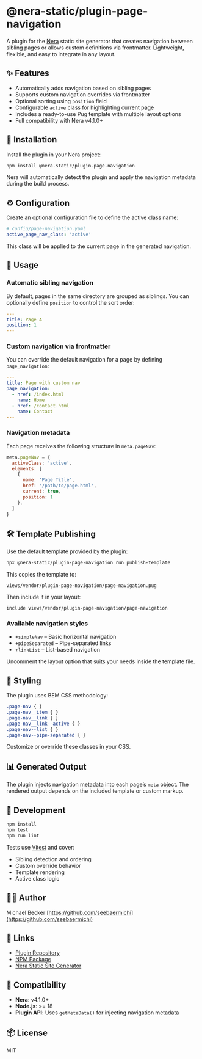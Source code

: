 # @nera-static/plugin-page-navigation

A plugin for the [Nera](https://github.com/seebaermichi/nera) static site generator that creates navigation between sibling pages or allows custom definitions via frontmatter. Lightweight, flexible, and easy to integrate in any layout.

## ✨ Features

- Automatically adds navigation based on sibling pages
- Supports custom navigation overrides via frontmatter
- Optional sorting using `position` field
- Configurable `active` class for highlighting current page
- Includes a ready-to-use Pug template with multiple layout options
- Full compatibility with Nera v4.1.0+

## 🚀 Installation

Install the plugin in your Nera project:

```bash
npm install @nera-static/plugin-page-navigation
```

Nera will automatically detect the plugin and apply the navigation metadata during the build process.

## ⚙️ Configuration

Create an optional configuration file to define the active class name:

```yaml
# config/page-navigation.yaml
active_page_nav_class: 'active'
```

This class will be applied to the current page in the generated navigation.

## 🧩 Usage

### Automatic sibling navigation

By default, pages in the same directory are grouped as siblings. You can optionally define `position` to control the sort order:

```yaml
---
title: Page A
position: 1
---
```

### Custom navigation via frontmatter

You can override the default navigation for a page by defining `page_navigation`:

```yaml
---
title: Page with custom nav
page_navigation:
  - href: /index.html
    name: Home
  - href: /contact.html
    name: Contact
---
```

### Navigation metadata

Each page receives the following structure in `meta.pageNav`:

```javascript
meta.pageNav = {
  activeClass: 'active',
  elements: [
    {
      name: 'Page Title',
      href: '/path/to/page.html',
      current: true,
      position: 1
    },
  ]
}
```

## 🛠️ Template Publishing

Use the default template provided by the plugin:

```bash
npx @nera-static/plugin-page-navigation run publish-template
```

This copies the template to:

```
views/vendor/plugin-page-navigation/page-navigation.pug
```

Then include it in your layout:

```pug
include views/vendor/plugin-page-navigation/page-navigation
```

### Available navigation styles

- `+simpleNav` – Basic horizontal navigation
- `+pipeSeparated` – Pipe-separated links
- `+linkList` – List-based navigation

Uncomment the layout option that suits your needs inside the template file.

## 🎨 Styling

The plugin uses BEM CSS methodology:

```css
.page-nav { }
.page-nav__item { }
.page-nav__link { }
.page-nav__link--active { }
.page-nav--list { }
.page-nav--pipe-separated { }
```

Customize or override these classes in your CSS.

## 📊 Generated Output

The plugin injects navigation metadata into each page’s `meta` object. The rendered output depends on the included template or custom markup.

## 🧪 Development

```bash
npm install
npm test
npm run lint
```

Tests use [Vitest](https://vitest.dev) and cover:

- Sibling detection and ordering
- Custom override behavior
- Template rendering
- Active class logic

## 🧑‍💻 Author

Michael Becker
[https://github.com/seebaermichi](https://github.com/seebaermichi)

## 🔗 Links

- [Plugin Repository](https://github.com/seebaermichi/nera-plugin-page-navigation)
- [NPM Package](https://www.npmjs.com/package/@nera-static/plugin-page-navigation)
- [Nera Static Site Generator](https://github.com/seebaermichi/nera)

## 🧩 Compatibility

- **Nera**: v4.1.0+
- **Node.js**: >= 18
- **Plugin API**: Uses `getMetaData()` for injecting navigation metadata

## 📦 License

MIT
